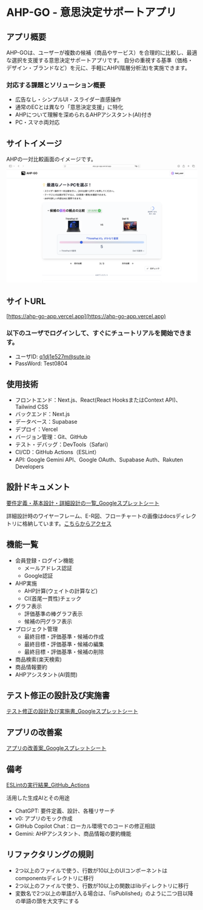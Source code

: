 # AHP-GO - 意思決定サポートアプリ

## アプリ概要
AHP-GOは、ユーザーが複数の候補（商品やサービス）を合理的に比較し、最適な選択を支援する意思決定サポートアプリです。
自分の重視する基準（価格・デザイン・ブランドなど）を元に、手軽にAHP(階層分析法)を実施できます。

### 対応する課題とソリューション概要
- 広告なし・シンプルUI・スライダー直感操作
- 通常のECとは異なり「意思決定支援」に特化
- AHPについて理解を深められるAHPアシスタント(AI)付き
- PC・スマホ両対応
  
## サイトイメージ
AHPの一対比較画面のイメージです。
![アプリ画面](/docs/pairwise.png)

## サイトURL
[https://ahp-go-app.vercel.app](https://ahp-go-app.vercel.app)
### 以下のユーザでログインして、すぐにチュートリアルを開始できます。
- ユーザID: q1dj1e527m@sute.jp
- PassWord: Test0804

## 使用技術
- フロントエンド：Next.js、React(React HooksまたはContext API)、Tailwind CSS
- バックエンド：Next.js
- データベース：Supabase
- デプロイ：Vercel
- バージョン管理：Git、GitHub
- テスト・デバッグ：DevTools（Safari）
- CI/CD：GitHub Actions（ESLint）
- API: Google Gemini API、Google OAuth、Supabase Auth、Rakuten Developers

## 設計ドキュメント
[要件定義・基本設計・詳細設計の一覧_Googleスプレットシート](https://docs.google.com/spreadsheets/d/1V91GRCaYrSsLrcwU9XdJmRWXALMv9mCTmsPwTVjy8nw/edit?usp=share_link)

詳細設計時のワイヤーフレーム、E-R図、フローチャートの画像はdocsディレクトリに格納しています。[こちらからアクセス](./docs)

## 機能一覧
- 会員登録・ログイン機能
  - メールアドレス認証
  - Google認証
- AHP実施
  - AHP計算(ウェイトの計算など)
  - CI(首尾一貫性)チェック
- グラフ表示
  - 評価基準の棒グラフ表示
  - 候補の円グラフ表示
- プロジェクト管理
  - 最終目標・評価基準・候補の作成
  - 最終目標・評価基準・候補の編集
  - 最終目標・評価基準・候補の削除
- 商品検索(楽天検索)
- 商品情報要約
- AHPアシスタント(AI質問)

## テスト修正の設計及び実施書
[テスト修正の設計及び実施書_Googleスプレットシート](https://docs.google.com/spreadsheets/d/1l6FGZCC654AA0JGc9Yi5ejwNrD9lYrjsGLORNtGYA0Y/edit?usp=sharing)

## アプリの改善案
[アプリの改善案_Googleスプレットシート](https://docs.google.com/spreadsheets/d/16qADUG1UQzAl7P2zXhYDQ3DoNlDcob7yfZ9y_fcZJjk/edit?usp=sharing)

## 備考
[ESLintの実行結果_GitHub_Actions](https://github.com/satoshi-taneda/AHP-GO-App/actions/runs/18967191091/job/54166243010)

活用した生成AIとその用途
- ChatGPT: 要件定義、設計、各種リサーチ
- v0: アプリのモック作成
- GitHub Copilot Chat：ローカル環境でのコードの修正相談
- Gemini: AHPアシスタント、商品情報の要約機能

## リファクタリングの規則
-  2つ以上のファイルで使う、行数が10以上のUIコンポーネントはcomponentsディレクトリに移行
-  2つ以上のファイルで使う、行数が10以上の関数はlibディレクトリに移行
-  変数名で2つ以上の単語が入る場合は、「isPublished」のように二つ目以降の単語の頭を大文字にする
